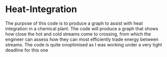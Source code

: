 # Heat-Integration
The purpose of this code is to produce a graph to assist with heat integration in a chemical plant. The code will produce a graph that shows how close the hot and cold streams come to crossing, from which the engineer can assess how they can most efficiently trade energy between streams. The code is quite onoptimised as I was working under a very tight deadline for this one
